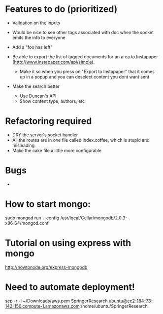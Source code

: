 # Features to do (prioritized)

- Validation on the inputs

- Would be nice to see other tags associated with doc when the socket emits the info to everyone

- Add a "foo has left"

- Be able to export the list of tagged documents for an area to Instapaper (http://www.instapaper.com/api/simple).
	- Make it so when you press on "Export to Instapaper" that it comes up in a popup and you can deselect content you dont want sent

- Make the search better
	- Use Duncan's API
	- Show content type, authors, etc

# Refactoring required
- DRY the server's socket handler
- All the routes are in one file called index.coffee, which is stupid and misleading
- Make the cake file a little more configurable

# Bugs
- 

# How to start mongo:
sudo mongod run --config /usr/local/Cellar/mongodb/2.0.3-x86_64/mongod.conf

# Tutorial on using express with mongo
http://howtonode.org/express-mongodb


# Need to automate deployment! 
scp -r -i ~/Downloads/aws.pem SpringerResearch ubuntu@ec2-184-73-142-156.compute-1.amazonaws.com:/home/ubuntu/SpringerResearch
